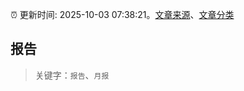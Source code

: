 :alarm_clock: 更新时间: 2025-10-03 07:38:21。[文章来源](/README.md)、[文章分类](/TAGS.md)

## 报告


> 关键字：`报告`、`月报`




